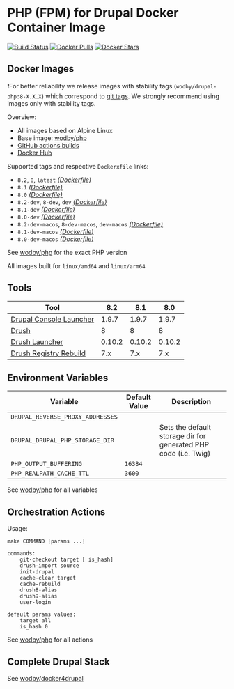 # PHP (FPM) for Drupal Docker Container Image

[![Build Status](https://github.com/wodby/drupal-php/workflows/Build%20docker%20image/badge.svg)](https://github.com/wodby/drupal-php/actions)
[![Docker Pulls](https://img.shields.io/docker/pulls/wodby/drupal-php.svg)](https://hub.docker.com/r/wodby/drupal-php)
[![Docker Stars](https://img.shields.io/docker/stars/wodby/drupal-php.svg)](https://hub.docker.com/r/wodby/drupal-php)

## Docker Images

❗For better reliability we release images with stability tags (`wodby/drupal-php:8-X.X.X`) which correspond to [git tags](https://github.com/wodby/drupal-php/releases). We strongly recommend using images only with stability tags.

Overview:

- All images based on Alpine Linux
- Base image: [wodby/php](https://github.com/wodby/php)
- [GitHub actions builds](https://github.com/wodby/drupal-php/actions)
- [Docker Hub](https://hub.docker.com/r/wodby/drupal-php)

Supported tags and respective `Dockerxfile` links:

- `8.2`, `8`, `latest`  [_(Dockerfile)_]
- `8.1` [_(Dockerfile)_]
- `8.0` [_(Dockerfile)_]
- `8.2-dev`, `8-dev`, `dev` [_(Dockerfile)_]
- `8.1-dev` [_(Dockerfile)_]
- `8.0-dev` [_(Dockerfile)_]
- `8.2-dev-macos`, `8-dev-macos`, `dev-macos` [_(Dockerfile)_]
- `8.1-dev-macos` [_(Dockerfile)_]
- `8.0-dev-macos` [_(Dockerfile)_]

See [wodby/php](https://github.com/wodby/php) for the exact PHP version

All images built for `linux/amd64` and `linux/arm64`

## Tools

| Tool                      | 8.2    | 8.1    | 8.0    |
|---------------------------|--------|--------|--------|
| [Drupal Console Launcher] | 1.9.7  | 1.9.7  | 1.9.7  |
| [Drush]                   | 8      | 8      | 8      |
| [Drush Launcher]          | 0.10.2 | 0.10.2 | 0.10.2 |
| [Drush Registry Rebuild]  | 7.x    | 7.x    | 7.x    |

## Environment Variables

| Variable                         | Default Value | Description                                                     |
|----------------------------------|---------------|-----------------------------------------------------------------|
| `DRUPAL_REVERSE_PROXY_ADDRESSES` |               |                                                                 |
| `DRUPAL_DRUPAL_PHP_STORAGE_DIR`  |               | Sets the default storage dir for generated PHP code (i.e. Twig) |
| `PHP_OUTPUT_BUFFERING`           | `16384`       |                                                                 |
| `PHP_REALPATH_CACHE_TTL`         | `3600`        |                                                                 |

See [wodby/php](https://github.com/wodby/php) for all variables

## Orchestration Actions

Usage:
```
make COMMAND [params ...]

commands:
    git-checkout target [ is_hash]
    drush-import source
    init-drupal
    cache-clear target
    cache-rebuild
    drush8-alias
    drush9-alias
    user-login

default params values:
    target all
    is_hash 0
```

See [wodby/php](https://github.com/wodby/php) for all actions

## Complete Drupal Stack

See [wodby/docker4drupal](https://github.com/wodby/docker4drupal)

[_(Dockerfile)_]: https://github.com/wodby/drupal-php/tree/master/Dockerfile

[Drupal Console Launcher]: https://drupalconsole.com
[Drush]: https://packagist.org/packages/drush/drush
[Drush Launcher]: https://github.com/drush-ops/drush-launcher
[Drush Patchfile]: https://bitbucket.org/davereid/drush-patchfile
[Drush Registry Rebuild]: https://www.drupal.org/project/registry_rebuild
